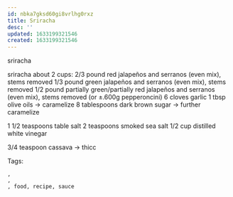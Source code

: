 ```yaml
---
id: nbka7gksd60gi8vrlhg0rxz
title: Sriracha
desc: ''
updated: 1633199321546
created: 1633199321546
---
```


sriracha

sriracha
about 2 cups:
2/3 pound red jalapeños and serranos (even mix), stems removed
1/3 pound green jalapeños and serranos (even mix), stems removed
1/2 pound partially green/partially red jalapeños and serranos (even mix), stems removed
(or ±.600g pepperoncini)
6 cloves garlic
1 tbsp olive oils
-> caramelize
8 tablespoons dark brown sugar
-> further caramelize

1 1/2 teaspoons table salt
2 teaspoons smoked sea salt
1/2 cup distilled white vinegar

3/4 teaspoon cassava
-> thicc

Tags:
  
    , 
    , 
    , food, recipe, sauce
